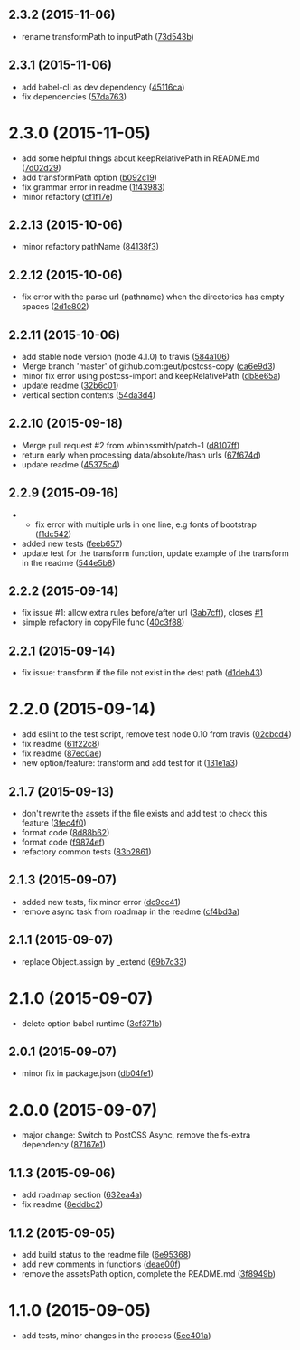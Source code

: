 <a name="2.3.2"></a>
## 2.3.2 (2015-11-06)


* rename transformPath to inputPath ([73d543b](https://github.com/geut/postcss-copy/commit/73d543b))



<a name="2.3.1"></a>
## 2.3.1 (2015-11-06)


* add babel-cli as dev dependency ([45116ca](https://github.com/geut/postcss-copy/commit/45116ca))
* fix dependencies ([57da763](https://github.com/geut/postcss-copy/commit/57da763))



<a name="2.3.0"></a>
# 2.3.0 (2015-11-05)


* add some helpful things about keepRelativePath in README.md ([7d02d29](https://github.com/geut/postcss-copy/commit/7d02d29))
* add transformPath option ([b092c19](https://github.com/geut/postcss-copy/commit/b092c19))
* fix grammar error in readme ([1f43983](https://github.com/geut/postcss-copy/commit/1f43983))
* minor refactory ([cf1f17e](https://github.com/geut/postcss-copy/commit/cf1f17e))



<a name="2.2.13"></a>
## 2.2.13 (2015-10-06)


* minor refactory pathName ([84138f3](https://github.com/geut/postcss-copy/commit/84138f3))



<a name="2.2.12"></a>
## 2.2.12 (2015-10-06)


* fix error with the parse url (pathname) when the directories has empty spaces ([2d1e802](https://github.com/geut/postcss-copy/commit/2d1e802))



<a name="2.2.11"></a>
## 2.2.11 (2015-10-06)


* add stable node version (node 4.1.0) to travis ([584a106](https://github.com/geut/postcss-copy/commit/584a106))
* Merge branch 'master' of github.com:geut/postcss-copy ([ca6e9d3](https://github.com/geut/postcss-copy/commit/ca6e9d3))
* minor fix error using postcss-import and keepRelativePath ([db8e65a](https://github.com/geut/postcss-copy/commit/db8e65a))
* update readme ([32b6c01](https://github.com/geut/postcss-copy/commit/32b6c01))
* vertical section contents ([54da3d4](https://github.com/geut/postcss-copy/commit/54da3d4))



<a name="2.2.10"></a>
## 2.2.10 (2015-09-18)


* Merge pull request #2 from wbinnssmith/patch-1 ([d8107ff](https://github.com/geut/postcss-copy/commit/d8107ff))
* return early when processing data/absolute/hash urls ([67f674d](https://github.com/geut/postcss-copy/commit/67f674d))
* update readme ([45375c4](https://github.com/geut/postcss-copy/commit/45375c4))



<a name="2.2.9"></a>
## 2.2.9 (2015-09-16)


* - fix error with multiple urls in one line, e.g fonts of bootstrap ([f1dc542](https://github.com/geut/postcss-copy/commit/f1dc542))
* added new tests ([feeb657](https://github.com/geut/postcss-copy/commit/feeb657))
* update test for the transform function, update example of the transform in the readme ([544e5b8](https://github.com/geut/postcss-copy/commit/544e5b8))



<a name="2.2.2"></a>
## 2.2.2 (2015-09-14)


* fix issue #1: allow extra rules before/after url ([3ab7cff](https://github.com/geut/postcss-copy/commit/3ab7cff)), closes [#1](https://github.com/geut/postcss-copy/issues/1)
* simple refactory in copyFile func ([40c3f88](https://github.com/geut/postcss-copy/commit/40c3f88))



<a name="2.2.1"></a>
## 2.2.1 (2015-09-14)


* fix issue: transform if the file not exist in the dest path ([d1deb43](https://github.com/geut/postcss-copy/commit/d1deb43))



<a name="2.2.0"></a>
# 2.2.0 (2015-09-14)


* add eslint to the test script, remove test node 0.10 from travis ([02cbcd4](https://github.com/geut/postcss-copy/commit/02cbcd4))
* fix readme ([61f22c8](https://github.com/geut/postcss-copy/commit/61f22c8))
* fix readme ([87ec0ae](https://github.com/geut/postcss-copy/commit/87ec0ae))
* new option/feature: transform and add test for it ([131e1a3](https://github.com/geut/postcss-copy/commit/131e1a3))



<a name="2.1.7"></a>
## 2.1.7 (2015-09-13)


* don't rewrite the assets if the file exists and add test to check this feature ([3fec4f0](https://github.com/geut/postcss-copy/commit/3fec4f0))
* format code ([8d88b62](https://github.com/geut/postcss-copy/commit/8d88b62))
* format code ([f9874ef](https://github.com/geut/postcss-copy/commit/f9874ef))
* refactory common tests ([83b2861](https://github.com/geut/postcss-copy/commit/83b2861))



<a name="2.1.3"></a>
## 2.1.3 (2015-09-07)


* added new tests, fix minor error ([dc9cc41](https://github.com/geut/postcss-copy/commit/dc9cc41))
* remove async task from roadmap in the readme ([cf4bd3a](https://github.com/geut/postcss-copy/commit/cf4bd3a))



<a name="2.1.1"></a>
## 2.1.1 (2015-09-07)


* replace Object.assign by _extend ([69b7c33](https://github.com/geut/postcss-copy/commit/69b7c33))



<a name="2.1.0"></a>
# 2.1.0 (2015-09-07)


* delete option babel runtime ([3cf371b](https://github.com/geut/postcss-copy/commit/3cf371b))



<a name="2.0.1"></a>
## 2.0.1 (2015-09-07)


* minor fix in package.json ([db04fe1](https://github.com/geut/postcss-copy/commit/db04fe1))



<a name="2.0.0"></a>
# 2.0.0 (2015-09-07)


* major change: Switch to PostCSS Async, remove the fs-extra dependency ([87167e1](https://github.com/geut/postcss-copy/commit/87167e1))



<a name="1.1.3"></a>
## 1.1.3 (2015-09-06)


* add roadmap section ([632ea4a](https://github.com/geut/postcss-copy/commit/632ea4a))
* fix readme ([8eddbc2](https://github.com/geut/postcss-copy/commit/8eddbc2))



<a name="1.1.2"></a>
## 1.1.2 (2015-09-05)


* add build status to the readme file ([6e95368](https://github.com/geut/postcss-copy/commit/6e95368))
* add new comments in functions ([deae00f](https://github.com/geut/postcss-copy/commit/deae00f))
* remove the assetsPath option, complete the README.md ([3f8949b](https://github.com/geut/postcss-copy/commit/3f8949b))



<a name="1.1.0"></a>
# 1.1.0 (2015-09-05)


* add tests, minor changes in the process ([5ee401a](https://github.com/geut/postcss-copy/commit/5ee401a))

